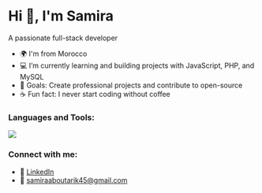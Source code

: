 # Hi 👋, I'm Samira

A passionate full-stack developer

- 🌍 I'm from Morocco
- 💻 I’m currently learning and building projects with JavaScript, PHP, and MySQL
- 🚀 Goals: Create professional projects and contribute to open-source
- ☕ Fun fact: I never start coding without coffee

### Languages and Tools:
<p>
  <img src="https://skillicons.dev/icons?i=html,css,js,php,mysql,react,nodejs,git,github,bootstrap,tailwind" />
</p>

### Connect with me:
- 💼 [LinkedIn](www.linkedin.com/in/samira-aboutarik-8161322ab)
- 📧 samiraaboutarik45@gmail.com
